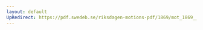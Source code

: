 ```yaml
---
layout: default
UpRedirect: https://pdf.swedeb.se/riksdagen-motions-pdf/1869/mot_1869__ak__00055.pdf
---
```

